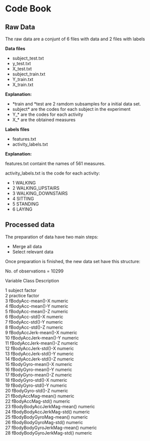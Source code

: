 Code Book
=========


## Raw Data

The raw data are a conjunt of 6 files with data and 2 files with labels

**Data files**

* subject_test.txt
* y_test.txt
* X_test.txt
* subject_train.txt
* Y_train.txt
* X_train.txt

**Explanation:**
* *train and *test are 2 ramdom subsamples for a initial data set.
* subject* are the codes for each subject in the experiment
* Y_* are the codes for each activity
* X_* are the obtained measures

**Labels files**

* features.txt
* activity_labels.txt

**Explanation:**

features.txt containt the names of 561 measures.

activity_labels.txt is the code for each activity:
* 1 WALKING
* 2 WALKING_UPSTAIRS
* 3 WALKING_DOWNSTAIRS
* 4 SITTING
* 5 STANDING
* 6 LAYING


## Processed data

The preparation of data have two main steps:

* Merge all data
* Select relevant data

Once preparation is finished, the new data set have this structure:

No. of observations =  10299 

   Variable                  Class Description
   
1  subject                     factor                     
2  practice                    factor                     
3  fBodyAcc-mean()-X           numeric                    
4  fBodyAcc-mean()-Y           numeric                    
5  fBodyAcc-mean()-Z           numeric                    
6  fBodyAcc-std()-X            numeric                    
7  fBodyAcc-std()-Y            numeric                    
8  fBodyAcc-std()-Z            numeric                    
9  fBodyAccJerk-mean()-X       numeric                    
10 fBodyAccJerk-mean()-Y       numeric                    
11 fBodyAccJerk-mean()-Z       numeric                    
12 fBodyAccJerk-std()-X        numeric                    
13 fBodyAccJerk-std()-Y        numeric                    
14 fBodyAccJerk-std()-Z        numeric                    
15 fBodyGyro-mean()-X          numeric                    
16 fBodyGyro-mean()-Y          numeric                    
17 fBodyGyro-mean()-Z          numeric                    
18 fBodyGyro-std()-X           numeric                    
19 fBodyGyro-std()-Y           numeric                    
20 fBodyGyro-std()-Z           numeric                    
21 fBodyAccMag-mean()          numeric                    
22 fBodyAccMag-std()           numeric                    
23 fBodyBodyAccJerkMag-mean()  numeric                    
24 fBodyBodyAccJerkMag-std()   numeric                    
25 fBodyBodyGyroMag-mean()     numeric                    
26 fBodyBodyGyroMag-std()      numeric                    
27 fBodyBodyGyroJerkMag-mean() numeric                    
28 fBodyBodyGyroJerkMag-std()  numeric  


